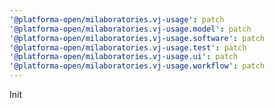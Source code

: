 ```yaml
---
'@platforma-open/milaboratories.vj-usage': patch
'@platforma-open/milaboratories.vj-usage.model': patch
'@platforma-open/milaboratories.vj-usage.software': patch
'@platforma-open/milaboratories.vj-usage.test': patch
'@platforma-open/milaboratories.vj-usage.ui': patch
'@platforma-open/milaboratories.vj-usage.workflow': patch
---
```


Init
